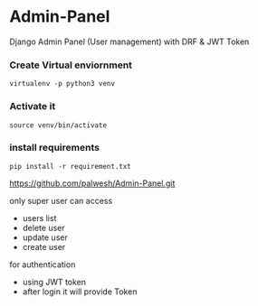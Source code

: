 # Admin-Panel
Django Admin Panel (User management) with DRF &amp; JWT Token




### Create Virtual enviornment 

    virtualenv -p python3 venv

### Activate it
    source venv/bin/activate
 
### install requirements
    pip install -r requirement.txt


https://github.com/palwesh/Admin-Panel.git

only super user can access 
- users list
- delete user
- update user
- create user

for authentication 
- using JWT token
- after login it will provide Token
